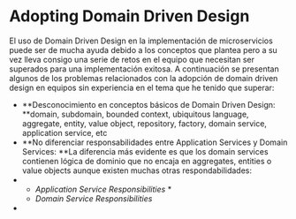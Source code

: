 #                  Adopting Domain Driven Design

El uso de Domain Driven Design en la implementación de microservicios puede ser de mucha ayuda debido a los conceptos que plantea pero a su vez lleva consigo una serie de retos en el equipo que necesitan ser superados para una implementación exitosa. A continuación se presentan algunos de los problemas relacionados con la adopción de domain driven design en equipos sin experiencia en el tema que he tenido que superar:

* **Desconocimiento en conceptos básicos de Domain Driven Design: **domain, subdomain, bounded context, ubiquitous language, aggregate, entity, value object, repository, factory, domain service, application service, etc
* **No diferenciar responsabilidades entre Application Services y Domain Services: **La diferencia más evidente es que los domain services contienen lógica de dominio que no encaja en aggregates, entities o value objects aunque existen muchas otras respondabilidades:
* * _Application Service Responsibilities_
    * 
  * _Domain Service Responsibilities_
* 


